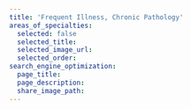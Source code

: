 ```yaml
---
title: 'Frequent Illness, Chronic Pathology'
areas_of_specialties:
  selected: false
  selected_title: 
  selected_image_url:
  selected_order:
search_engine_optimization:
  page_title:
  page_description:
  share_image_path:
---
```

